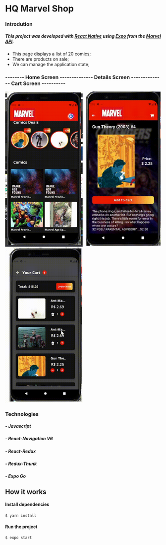 # HQ Marvel Shop


### Introdution

##### This project was developed with [React Native](https://reactnative.dev/) using [Expo](https://expo.dev/) from the [Marvel API](https://developer.marvel.com/). 

- This page displays a list of 20 comics;
- There are products on sale;
- We can manage the application state;


### -------- Home Screen  -------------- Details Screen  -------------- Cart Screen ----------

<p alignItem="end">
  <img width="250" height="500" src="src/assets/toReadME/2021-09-02 00-02-22 (online-video-cutter.com).gif">
  
  <img width="250" height="500" src="src/assets/toReadME/2021-09-02 00-03-00 (online-video-cutter.com).gif">
  
  <img width="250" height="500" src="src/assets/toReadME/2021-09-02 00-04-06 (online-video-cutter.com).gif">
 </p> 

### Technologies

##### - Javascript
##### - React-Navigation V6
##### - React-Redux
##### - Redux-Thunk
##### - Expo Go

## How it works

#### Install dependencies
    
    $ yarn install

#### Run the project

    $ expo start
